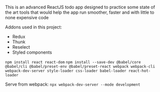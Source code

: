 This is an advanced ReactJS todo app designed to practice some state of the art tools that would help the app run smoother, faster and with little to none expensive code

Addons used in this project:
- Redux
- Thunk
- Reselect
- Styled components

`npm install react react-dom`
`npm install --save-dev @babel/core @babel/cli @babel/preset-env @babel/preset-react webpack webpack-cli webpack-dev-server style-loader css-loader babel-loader react-hot-loader`

Serve from webpack:
`npx webpack-dev-server --mode development`